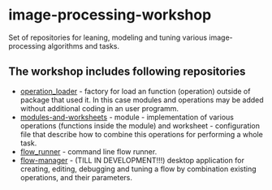 # image-processing-workshop

Set of repositories for leaning, modeling and tuning various image-processing algorithms and tasks.  

## The workshop includes following repositories

- [operation_loader](https://github.com/ekarpovs/operation_loader) - factory for load an function (operation) outside of package that used it. In this case modules and operations may be added without additional coding in an user programm.
- [modules-and-worksheets](https://github.com/ekarpovs/modules-and-worksheets) - module - implementation of various operations (functions inside the module) and worksheet - configuration file that describe how to combine this operations for performing a whole task.
- [flow_runner](https://github.com/ekarpovs/flow_runner) - command line flow runner.
- [flow-manager](https://github.com/ekarpovs/flow-manager) - (TILL IN DEVELOPMENT!!!) desktop application for creating, editing, debugging and tuning a flow by combination existing operations, and their parameters.
